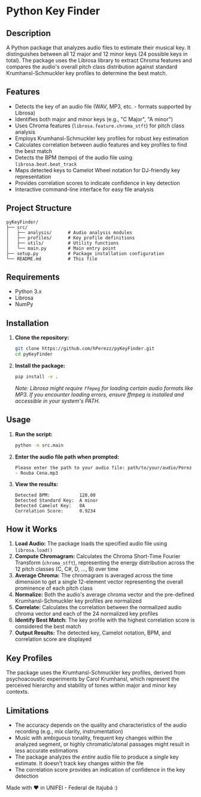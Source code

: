 # Python Key Finder

## Description

A Python package that analyzes audio files to estimate their musical key. It distinguishes between all 12 major and 12 minor keys (24 possible keys in total). The package uses the Librosa library to extract Chroma features and compares the audio's overall pitch class distribution against standard Krumhansl-Schmuckler key profiles to determine the best match.

## Features

* Detects the key of an audio file (WAV, MP3, etc. - formats supported by Librosa)
* Identifies both major and minor keys (e.g., "C Major", "A minor")
* Uses Chroma features (`librosa.feature.chroma_stft`) for pitch class analysis
* Employs Krumhansl-Schmuckler key profiles for robust key estimation
* Calculates correlation between audio features and key profiles to find the best match
* Detects the BPM (tempo) of the audio file using `librosa.beat.beat_track`
* Maps detected keys to Camelot Wheel notation for DJ-friendly key representation
* Provides correlation scores to indicate confidence in key detection
* Interactive command-line interface for easy file analysis

## Project Structure

```
pyKeyFinder/
├── src/
│   ├── analysis/      # Audio analysis modules
│   ├── profiles/      # Key profile definitions
│   ├── utils/         # Utility functions
│   └── main.py        # Main entry point
├── setup.py           # Package installation configuration
└── README.md          # This file
```

## Requirements

* Python 3.x
* Librosa
* NumPy

## Installation

1. **Clone the repository:**
   ```bash
   git clone https://github.com/hPerezz/pyKeyFinder.git
   cd pyKeyFinder
   ```

2. **Install the package:**
   ```bash
   pip install -e .
   ```

   *Note: Librosa might require `ffmpeg` for loading certain audio formats like MP3. If you encounter loading errors, ensure ffmpeg is installed and accessible in your system's PATH.*

## Usage

1. **Run the script:**
   ```bash
   python -m src.main
   ```

2. **Enter the audio file path when prompted:**
   ```
   Please enter the path to your audio file: path/to/your/audio/Perez - Rouba Cena.mp3
   ```

3. **View the results:**
   ```
   Detected BPM:           128.00
   Detected Standard Key:  A minor
   Detected Camelot Key:   8A
   Correlation Score:      0.9234
   ```

## How it Works

1. **Load Audio:** The package loads the specified audio file using `librosa.load()`
2. **Compute Chromagram:** Calculates the Chroma Short-Time Fourier Transform (`chroma_stft`), representing the energy distribution across the 12 pitch classes (C, C#, D, ..., B) over time
3. **Average Chroma:** The chromagram is averaged across the time dimension to get a single 12-element vector representing the overall prominence of each pitch class
4. **Normalize:** Both the audio's average chroma vector and the pre-defined Krumhansl-Schmuckler key profiles are normalized
5. **Correlate:** Calculates the correlation between the normalized audio chroma vector and each of the 24 normalized key profiles
6. **Identify Best Match:** The key profile with the highest correlation score is considered the best match
7. **Output Results:** The detected key, Camelot notation, BPM, and correlation score are displayed

## Key Profiles

The package uses the Krumhansl-Schmuckler key profiles, derived from psychoacoustic experiments by Carol Krumhansl, which represent the perceived hierarchy and stability of tones within major and minor key contexts.

## Limitations

* The accuracy depends on the quality and characteristics of the audio recording (e.g., mix clarity, instrumentation)
* Music with ambiguous tonality, frequent key changes within the analyzed segment, or highly chromatic/atonal passages might result in less accurate estimations
* The package analyzes the *entire* audio file to produce a *single* key estimate. It doesn't track key changes within the file
* The correlation score provides an indication of confidence in the key detection

Made with ❤️ in UNIFEI - Federal de Itajubá :)
